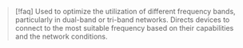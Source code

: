 >[!faq] Used to optimize the utilization of different frequency bands, particularly in dual-band or tri-band networks. Directs devices to connect to the most suitable frequency based on their capabilities and the network conditions.

